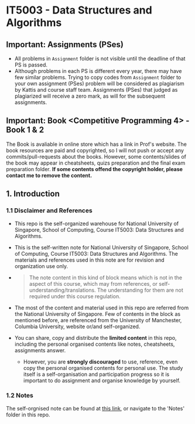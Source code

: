 # IT5003 - Data Structures and Algorithms

## Important: Assignments (PSes)
- All problems in `Assignment` folder is not visible until the deadline of that PS is passed.
- Although problems in each PS is different every year, there may have few similar problems. Trying to copy codes from `Assignment` folder to your own assignment (PSes) problem will be considered as plagiarism by Kattis and course staff team. Assignments (PSes) that judged as plagiarized will receive a zero mark, as will for the subsequent assignments.

## Important: Book <Competitive Programming 4> - Book 1 & 2
The Book is avaliable in online store which has a link in Prof's website. The book resources are paid and copyrighted, so I will not push or accept any commits/pull-requests about the books. However, some contents/slides of the book may appear in cheatsheets, quizs preparation and the final exam preparation folder. **If some contents offend the copyright holder, please contact me to remove the content.**

## 1. Introduction

### 1.1 Disclaimer and References

- This repo is the self-organized warehouse for National University of Singapore, School of Computing, Course IT5003: Data Structures and Algorithms.

- This is the self-written note for National University of Singapore, School of Computing, Course IT5003: Data Structures and Algorithms. The materials and references used in this note are for revision and organization use only.

- > The note content in this kind of block means which is not in the aspect of this course, which may from references, or self-understanding/translations. The understanding for them are not required under this course regulation.

- The most of the content and material used in this repo are referred from the National University of Singapore. Few of contents in the block as mentioned before, are referenced from the University of Manchester, Columbia University, website or/and self-organized. 

- You can share, copy and distribute the **limited content** in this repo, including the personal organised contents like notes, cheatsheets, assignments answer.
  - However, you are **strongly discouraged** to use, reference, even copy the personal organised contents for personal use. The study itself is a self-organisation and participation progress so it is important to do assignment and organise knowledge by yourself.

### 1.2 Notes

The self-orgnised note can be found at [this link](https://wiki.wu.engineer/NationalUniversityOfSingapore/IT5003-DataStructureAlgorithm), or navigate to the 'Notes' folder in this repo.
